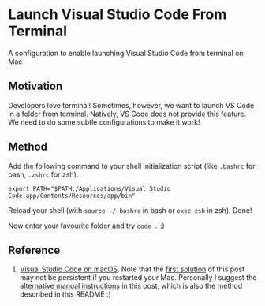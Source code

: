 # Launch Visual Studio Code From Terminal
A configuration to enable launching Visual Studio Code from terminal on Mac

## Motivation
Developers love terminal! Sometimes, however, we want to launch VS Code in a folder from terminal. Natively, VS Code does not provide this feature. We need to do some subtle configurations to make it work!

## Method
Add the following command to your shell initialization script (like `.bashrc` for bash, `.zshrc` for zsh). 

`export PATH="$PATH:/Applications/Visual Studio Code.app/Contents/Resources/app/bin"`

Reload your shell (with `source ~/.bashrc` in bash or `exec zsh` in zsh). Done!

Now enter your favourite folder and try `code .` :)

## Reference
1. [Visual Studio Code on macOS](https://code.visualstudio.com/docs/setup/mac#_alternative-manual-instructions). Note that the [first solution](https://code.visualstudio.com/docs/setup/mac#_launching-from-the-command-line) of this post may not be persistent if you restarted your Mac. Personally I suggest the [alternative manual instructions](https://code.visualstudio.com/docs/setup/mac#_alternative-manual-instructions) in this post, which is also the method described in this README :)
